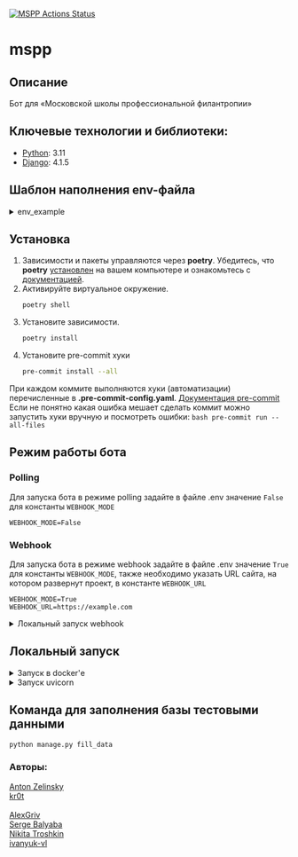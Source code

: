 [![MSPP Actions Status](https://github.com/Studio-Yandex-Practicum/mspp/actions/workflows/stage_deploy.yaml/badge.svg)](https://github.com/Studio-Yandex-Practicum/mspp/actions)
# mspp

## Описание
Бот для «Московской школы профессиональной филантропии»


## Ключевые технологии и библиотеки:
- [Python](https://www.python.org/): 3.11
- [Django](https://www.djangoproject.com/): 4.1.5


## Шаблон наполнения env-файла

<details>
  <summary>env_example</summary>

  - Обязательно<br>
  `TELEGRAM_TOKEN`<br>
  `PostgreSQL environment variables`<br>
  - Остальное опционально.<br>
    - Django<br>
    `ALLOWED_HOSTS=[]`<br>
    `CSRF_TRUSTED_ORIGINS=[]`<br>
    `DEBUG=True`<br>
    `SECRET_KEY=""`<br>
    - Telegram<br>
    `TELEGRAM_TOKEN=`<br>
    `WEBHOOK_MODE=False`<br>
    `WEBHOOK_URL=`<br>
    - Google<br>
    `LOGGING_LEVEL="DEBUG"`<br>
    `EMAIL="example@mail.com"`<br>
    - ID Google таблицы для добавления данных<br>
    `SPREADSHEET_ID=""`<br>
    - Данные сервисного аккаунта<br>
    `PROJECT_ID=""`<br>
    `PRIVATE_KEY_ID=""`<br>
    `PRIVATE_KEY=""`<br>
    `CLIENT_EMAIL=""`<br>
    `CLIENT_ID=""`<br>
    `CLIENT_X509_CERT_URL=""`<br>
    - PostgreSQL environment variables<br>
    `POSTGRES_DB=mspp`<br>
    `POSTGRES_USER=mspp`<br>
    `POSTGRES_PASSWORD=pg_password`<br>
    `POSTGRES_HOST=postgres`<br>
    `POSTGRES_PORT=5432`<br>
  ---
</details>

## Установка
1. Зависимости и пакеты управляются через **poetry**. Убедитесь, что **poetry** [установлен](https://python-poetry.org/docs/#osx--linux--bashonwindows-install-instructions) на вашем компьютере и ознакомьтесь с [документацией](https://python-poetry.org/docs/cli/).
2. Активируйте виртуальное окружение.
    ```bash
    poetry shell
    ```
3. Установите зависимости.
    ```bash
    poetry install
    ```
4. Установите pre-commit хуки
    ```bash
    pre-commit install --all
    ```

При каждом коммите выполняются хуки (автоматизации) перечисленные в **.pre-commit-config.yaml**. [Документация pre-commit](https://pre-commit.com)
Если не понятно какая ошибка мешает сделать коммит можно запустить хуки вручную и посмотреть ошибки:
    ```bash
    pre-commit run --all-files
    ```
## Режим работы бота
### Polling
Для запуска бота в режиме polling задайте в файле .env значение `False` для константы `WEBHOOK_MODE`
```
WEBHOOK_MODE=False
```

### Webhook
Для запуска бота в режиме webhook задайте в файле .env значение `True` для константы `WEBHOOK_MODE`, также необходимо указать URL сайта, на котором развернут проект, в константе `WEBHOOK_URL`
```
WEBHOOK_MODE=True
WEBHOOK_URL=https://example.com
```

<details>
  <summary>Локальный запуск webhook</summary>

  Для локального запуска бота в режиме webhook можно использовать приложение [ngrok](https://ngrok.com/)

  1. [Скачать](https://ngrok.com/download) и установить ngrok<br>
  2. [Зарегистрировать](https://dashboard.ngrok.com/signup) учетную запись<br>
  3. [Авторизоваться](https://dashboard.ngrok.com/login)
  4. В термминале перейти в папку с ngrok
  5. Скопировать и выполнить в терминале команду для добавления в ngrok токена авторизации (https://dashboard.ngrok.com/get-started/setup, пункт Connect your account)
  ```bash
  ngrok config add-authtoken <ваш_токен>
  ```
  6. Запустить ngrok в терминале
  ```bash
  ngrok http 8000
  ```
  7. Из ngrok cкопировать url из поля `Forwarding` в константу `WEBHOOK_URL` файла .env
</details>


## Локальный запуск

<details>
  <summary>Запуск в docker'е</summary>

  ---
  [Установить](https://docs.docker.com/engine/install/) docker и docker compose<br>
  Добавить TELEGRAM_TOKEN в .env_local<br>

 - Запустить локально<br>
  `docker compose -f infra/docker-compose_local.yml up` - с выводом в консоль<br>
  `docker compose -f infra/docker-compose_local.yml up -d` - в тихом режиме<br>
  `docker compose -f infra/local/docker-compose.yml up -d` 
  - пересобрать после внесения изменений<br>
  `docker compose -f infra/local/docker-compose.yml up -d --build` - пересобрать в тихом режиме<br>

  - Создать миграции<br>
  `docker compose -f infra/docker-compose_local.yml exec backend python manage.py migrate`<br>

  - Создать суперпользователя<br>
  `docker compose -f infra/docker-compose_local.yml exec backend python manage.py createsuperuser`<br>

  - Собрать статику<br>
  `docker compose -f infra/docker-compose_local.yml exec backend python manage.py collectstatic --no-input`<br>

  - Остановить<br>
  `docker compose -f infra/docker-compose_local.yml down` - остановить и удалить контейнеры<br>
  `docker compose -f infra/docker-compose_local.yml down -v` - остановить и удалить все кроме образов<br>

  - Удалить volumes<br>
  `docker volume rm postgres_data_local` - БД<br>
  `docker volume rm static_value_local` - статика<br>

  - Удалить образы<br>
  `docker image rm mspp` - образ приложения<br>
  `docker image rm postgres:15.2` - postgres<br>
  `docker image rm nginx:1.23.3-alpine` - nginx<br>
  ---
</details>
<details>
  <summary>Запуск uvicorn</summary>

  ---
  1. Перейдите в директорию src `cd src`
  2. Скопируйте статические файлы `python manage.py collectstatic`
  3. Примените миграции `python manage.py migrate`
  4. Создайте суперпользователя `python manage.py createsuperuser`
  5. Запустите проект `uvicorn config.asgi:application`
  ---
</details>


## Команда для заполнения базы тестовыми данными
```bash
python manage.py fill_data
```

### Авторы:

[Anton Zelinsky](https://github.com/AntonZelinsky)<br>
[kr0t](https://github.com/kr0t)<br>
<br>
[AlexGriv](https://github.com/AlexGriv)<br>
[Serge Balyaba](https://github.com/erges699)<br>
[Nikita Troshkin](https://github.com/Esedess)<br>
[ivanyuk-vl](https://github.com/ivanyuk-vl)
